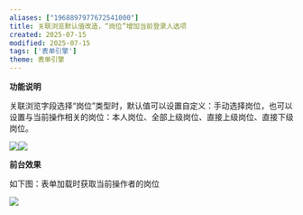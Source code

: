 ```yaml
---
aliases: ["1968897977672541000"]
title: 关联浏览默认值改造，“岗位”增加当前登录人选项
created: 2025-07-15
modified: 2025-07-15
tags: ['表单引擎']
theme: 表单引擎
---
```


**功能说明**

关联浏览字段选择“岗位”类型时，默认值可以设置自定义：手动选择岗位，也可以设置与当前操作相关的岗位：本人岗位、全部上级岗位、直接上级岗位、直接下级岗位。

![](ffdf073790324342bc0af0a90b96ac4f.jpg)![](a7cc623a41ab03c56b8ee92f4f4b22d5.jpg)

**前台效果**

如下图：表单加载时获取当前操作者的岗位

![](55668ca6cf95304ec76565f8e8e827df.jpg)